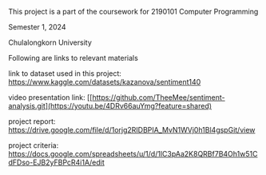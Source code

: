 This project is a part of the coursework for 2190101 Computer Programming

Semester 1, 2024 

Chulalongkorn University

Following are links to relevant materials

link to dataset used in this project: https://www.kaggle.com/datasets/kazanova/sentiment140

video presentation link: [[https://github.com/TheeMee/sentiment-analysis.git](https://youtu.be/4DRv66auYmg?feature=shared)

project report: https://drive.google.com/file/d/1orjg2RIDBPIA_MvN1WVj0h1Bl4gspGit/view

project criteria: https://docs.google.com/spreadsheets/u/1/d/1lC3pAa2K8QRBf7B4Oh1w51CdFDso-EJB2yFBPcR4i1A/edit
